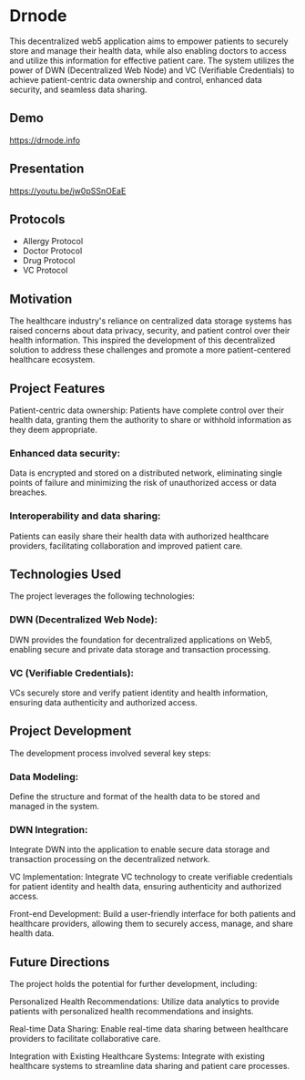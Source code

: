 # Drnode
This decentralized web5 application aims to empower patients to securely store and manage their health data, while also enabling doctors to access and utilize this information for effective patient care. The system utilizes the power of DWN (Decentralized Web Node) and VC (Verifiable Credentials) to achieve patient-centric data ownership and control, enhanced data security, and seamless data sharing.

## Demo
https://drnode.info

## Presentation
https://youtu.be/jw0pSSnOEaE

## Protocols
- Allergy Protocol
- Doctor Protocol
- Drug Protocol
- VC Protocol

## Motivation
The healthcare industry's reliance on centralized data storage systems has raised concerns about data privacy, security, and patient control over their health information. This inspired the development of this decentralized solution to address these challenges and promote a more patient-centered healthcare ecosystem.

## Project Features
Patient-centric data ownership: Patients have complete control over their health data, granting them the authority to share or withhold information as they deem appropriate.

### Enhanced data security: 
Data is encrypted and stored on a distributed network, eliminating single points of failure and minimizing the risk of unauthorized access or data breaches.

### Interoperability and data sharing: 
Patients can easily share their health data with authorized healthcare providers, facilitating collaboration and improved patient care.

## Technologies Used
The project leverages the following technologies:

### DWN (Decentralized Web Node): 
DWN provides the foundation for decentralized applications on Web5, enabling secure and private data storage and transaction processing.

### VC (Verifiable Credentials): 
VCs securely store and verify patient identity and health information, ensuring data authenticity and authorized access.

## Project Development
The development process involved several key steps:

### Data Modeling: 
Define the structure and format of the health data to be stored and managed in the system.

### DWN Integration: 
Integrate DWN into the application to enable secure data storage and transaction processing on the decentralized network.

VC Implementation: Integrate VC technology to create verifiable credentials for patient identity and health data, ensuring authenticity and authorized access.

Front-end Development: Build a user-friendly interface for both patients and healthcare providers, allowing them to securely access, manage, and share health data.

## Future Directions
The project holds the potential for further development, including:

Personalized Health Recommendations: Utilize data analytics to provide patients with personalized health recommendations and insights.

Real-time Data Sharing: Enable real-time data sharing between healthcare providers to facilitate collaborative care.

Integration with Existing Healthcare Systems: Integrate with existing healthcare systems to streamline data sharing and patient care processes.
